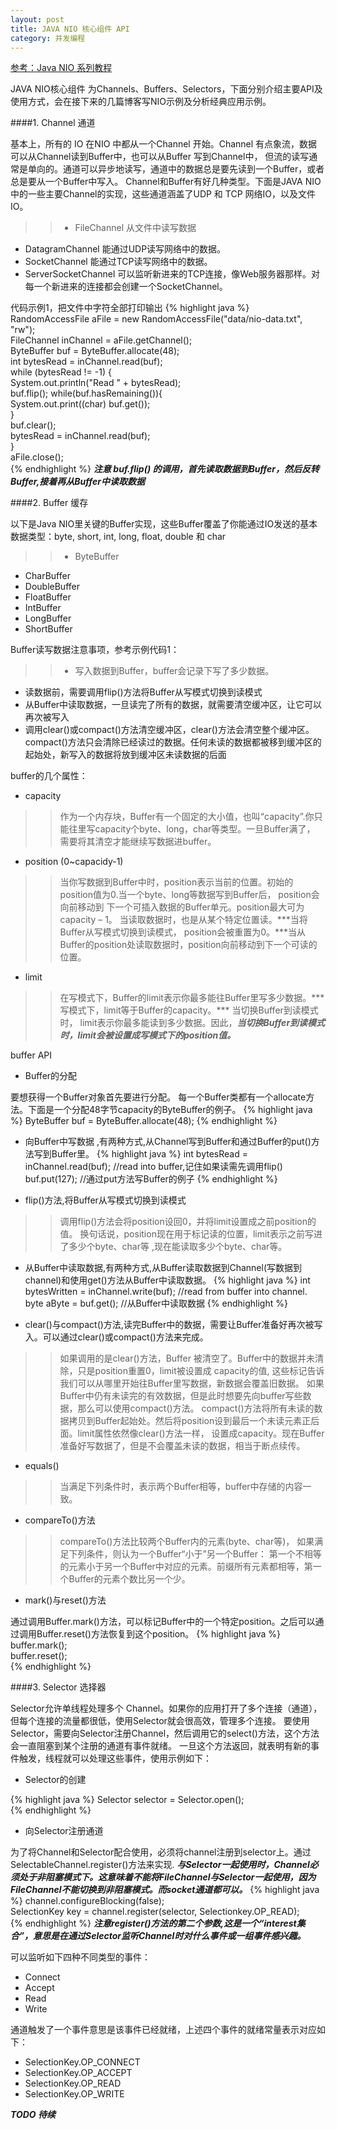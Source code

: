 ```yaml
---
layout: post
title: JAVA NIO 核心组件 API
category: 并发编程
---
```

[参考：Java NIO 系列教程  ](http://www.iteye.com/magazines/132-Java-NIO)

JAVA NIO核心组件 为Channels、Buffers、Selectors，下面分别介绍主要API及使用方式，会在接下来的几篇博客写NIO示例及分析经典应用示例。

####1.	 Channel 通道

基本上，所有的 IO 在NIO 中都从一个Channel 开始。Channel 有点象流，数据可以从Channel读到Buffer中，也可以从Buffer 写到Channel中，
但流的读写通常是单向的。通道可以异步地读写，通道中的数据总是要先读到一个Buffer，或者总是要从一个Buffer中写入。
Channel和Buffer有好几种类型。下面是JAVA NIO中的一些主要Channel的实现，这些通道涵盖了UDP 和 TCP 网络IO，以及文件IO。 

>> * FileChannel  从文件中读写数据
* DatagramChannel 能通过UDP读写网络中的数据。
* SocketChannel 能通过TCP读写网络中的数据。
* ServerSocketChannel 可以监听新进来的TCP连接，像Web服务器那样。对每一个新进来的连接都会创建一个SocketChannel。

代码示例1，把文件中字符全部打印输出
{% highlight java %}
RandomAccessFile aFile = new RandomAccessFile("data/nio-data.txt", "rw");  
FileChannel inChannel = aFile.getChannel();  
ByteBuffer buf = ByteBuffer.allocate(48);  
int bytesRead = inChannel.read(buf);  
while (bytesRead != -1) {  
	System.out.println("Read " + bytesRead);  
	buf.flip();
	while(buf.hasRemaining()){  
		System.out.print((char) buf.get());  
	}  
	buf.clear();  
	bytesRead = inChannel.read(buf);  
}  
aFile.close();  
{% endhighlight %}
***注意 buf.flip() 的调用，首先读取数据到Buffer，然后反转Buffer,接着再从Buffer中读取数据***

####2.	 Buffer 缓存

以下是Java NIO里关键的Buffer实现，这些Buffer覆盖了你能通过IO发送的基本数据类型：byte, short, int, long, float, double 和 char

>> * ByteBuffer
*	CharBuffer
*	DoubleBuffer
*	FloatBuffer
*	IntBuffer
*	LongBuffer
*	ShortBuffer


Buffer读写数据注意事项，参考示例代码1：

>> *	写入数据到Buffer，buffer会记录下写了多少数据。
*	读数据前，需要调用flip()方法将Buffer从写模式切换到读模式
*	从Buffer中读取数据，一旦读完了所有的数据，就需要清空缓冲区，让它可以再次被写入
*	调用clear()或compact()方法清空缓冲区，clear()方法会清空整个缓冲区。 
	compact()方法只会清除已经读过的数据。任何未读的数据都被移到缓冲区的起始处，新写入的数据将放到缓冲区未读数据的后面

buffer的几个属性：

* capacity 

>> 作为一个内存块，Buffer有一个固定的大小值，也叫“capacity”.你只能往里写capacity个byte、long，char等类型。一旦Buffer满了，
需要将其清空才能继续写数据进buffer。 

* position (0~capacidy-1)

>> 当你写数据到Buffer中时，position表示当前的位置。初始的position值为0.当一个byte、long等数据写到Buffer后， position会向前移动到
下一个可插入数据的Buffer单元。position最大可为capacity – 1。 当读取数据时，也是从某个特定位置读。***当将Buffer从写模式切换到读模式，
position会被重置为0。***当从Buffer的position处读取数据时，position向前移动到下一个可读的位置。 

* limit 

>> 在写模式下，Buffer的limit表示你最多能往Buffer里写多少数据。*** 写模式下，limit等于Buffer的capacity。*** 
当切换Buffer到读模式时， limit表示你最多能读到多少数据。因此，***当切换Buffer到读模式时，limit会被设置成写模式下的position值。***

buffer API

* Buffer的分配 

要想获得一个Buffer对象首先要进行分配。 每一个Buffer类都有一个allocate方法。下面是一个分配48字节capacity的ByteBuffer的例子。 
{% highlight java %}
  ByteBuffer buf = ByteBuffer.allocate(48);
{% endhighlight %}

* 向Buffer中写数据 ,有两种方式,从Channel写到Buffer和通过Buffer的put()方法写到Buffer里。
{% highlight java %}
int bytesRead = inChannel.read(buf); //read into buffer,记住如果读需先调用flip()
buf.put(127); //通过put方法写Buffer的例子
{% endhighlight %}

* flip()方法,将Buffer从写模式切换到读模式 

>>调用flip()方法会将position设回0，并将limit设置成之前position的值。 
换句话说，position现在用于标记读的位置，limit表示之前写进了多少个byte、char等 ,现在能读取多少个byte、char等。 

* 从Buffer中读取数据,有两种方式,从Buffer读取数据到Channel(写数据到channel)和使用get()方法从Buffer中读取数据。
{% highlight java %}
int bytesWritten = inChannel.write(buf); //read from buffer into channel.
byte aByte = buf.get(); //从Buffer中读取数据
{% endhighlight %}

* clear()与compact()方法,读完Buffer中的数据，需要让Buffer准备好再次被写入。可以通过clear()或compact()方法来完成。 

>>如果调用的是clear()方法，Buffer 被清空了。Buffer中的数据并未清除，只是position重置0，limit被设置成 capacity的值,
这些标记告诉我们可以从哪里开始往Buffer里写数据，新数据会覆盖旧数据。
如果Buffer中仍有未读完的有效数据，但是此时想要先向buffer写些数据，那么可以使用compact()方法。
compact()方法将所有未读的数据拷贝到Buffer起始处。然后将position设到最后一个未读元素正后面。limit属性依然像clear()方法一样，
设置成capacity。现在Buffer准备好写数据了，但是不会覆盖未读的数据，相当于断点续传。

* equals() 

>> 当满足下列条件时，表示两个Buffer相等，buffer中存储的内容一致。

* compareTo()方法

>>compareTo()方法比较两个Buffer内的元素(byte、char等)， 如果满足下列条件，则认为一个Buffer“小于”另一个Buffer： 
第一个不相等的元素小于另一个Buffer中对应的元素。前缀所有元素都相等，第一个Buffer的元素个数比另一个少。

* mark()与reset()方法 

通过调用Buffer.mark()方法，可以标记Buffer中的一个特定position。之后可以通过调用Buffer.reset()方法恢复到这个position。
{% highlight java %}
buffer.mark();    
buffer.reset();  
{% endhighlight %}

####3.	 Selector 选择器

Selector允许单线程处理多个 Channel。如果你的应用打开了多个连接（通道），但每个连接的流量都很低，使用Selector就会很高效，管理多个连接。
要使用Selector，需要向Selector注册Channel，然后调用它的select()方法，这个方法会一直阻塞到某个注册的通道有事件就绪。
一旦这个方法返回，就表明有新的事件触发，线程就可以处理这些事件，使用示例如下：


* Selector的创建

{% highlight java %}
Selector selector = Selector.open();  
{% endhighlight %}

* 向Selector注册通道 

为了将Channel和Selector配合使用，必须将channel注册到selector上。通过SelectableChannel.register()方法来实现.
***与Selector一起使用时，Channel必须处于非阻塞模式下。这意味着不能将FileChannel与Selector一起使用，因为FileChannel不能切换到非阻塞模式。而socket通道都可以。***
{% highlight java %}
channel.configureBlocking(false);  
SelectionKey key = channel.register(selector, Selectionkey.OP_READ);  
{% endhighlight %} 
***注意register()方法的第二个参数,这是一个“interest集合”，意思是在通过Selector监听Channel时对什么事件或一组事件感兴趣。***

可以监听如下四种不同类型的事件：

* Connect
* Accept
* Read
* Write

通道触发了一个事件意思是该事件已经就绪，上述四个事件的就绪常量表示对应如下：

* SelectionKey.OP_CONNECT
* SelectionKey.OP_ACCEPT
* SelectionKey.OP_READ
* SelectionKey.OP_WRITE 

***TODO 待续***
  





  



 